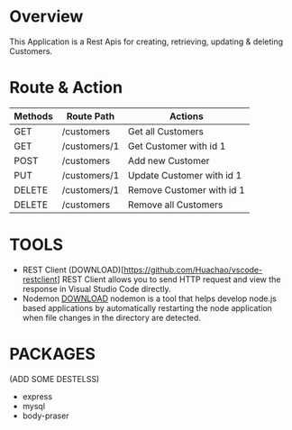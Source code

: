 # Overview

This Application is a Rest Apis for creating, retrieving, updating & deleting Customers.

# Route & Action

| Methods | Route Path   | Actions                   |
| ------- | ------------ | ------------------------- |
| GET     | /customers   | Get all Customers         |
| GET     | /customers/1 | Get Customer with id 1    |
| POST    | /customers   | Add new Customer          |
| PUT     | /customers/1 | Update Customer with id 1 |
| DELETE  | /customers/1 | Remove Customer with id 1 |
| DELETE  | /customers   | Remove all Customers      |

# TOOLS

- REST Client (DOWNLOAD)[https://github.com/Huachao/vscode-restclient]
  REST Client allows you to send HTTP request and view the response in Visual Studio Code directly.
- Nodemon [DOWNLOAD](https://www.npmjs.com/package/nodemon)
  nodemon is a tool that helps develop node.js based applications by automatically restarting the node application when file changes in the directory are detected.

# PACKAGES

(ADD SOME DESTELSS)

- express
- mysql
- body-praser
